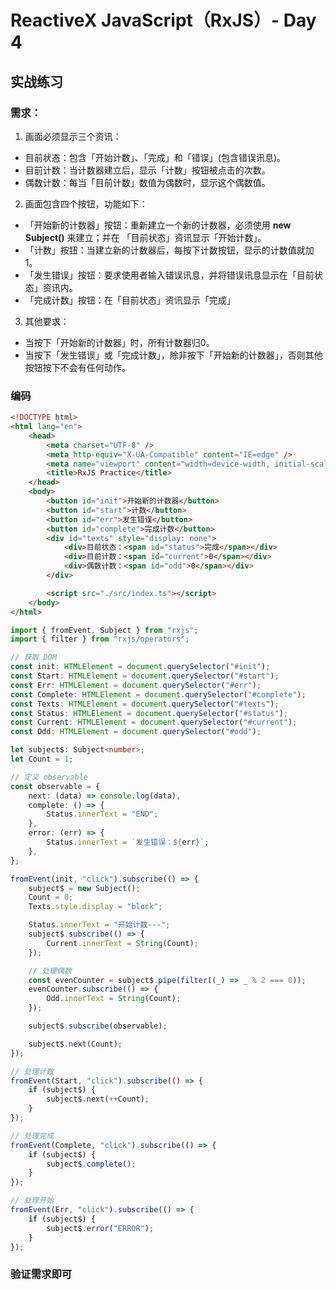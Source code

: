 # ReactiveX JavaScript（RxJS）- Day 4

## 实战练习

### 需求：
1. 画面必须显示三个资讯：
  *	目前状态：包含「开始计数」、「完成」和「错误」(包含错误讯息)。
  *	目前计数：当计数器建立后，显示「计数」按钮被点击的次数。
  *	偶数计数：每当「目前计数」数值为偶数时，显示这个偶数值。
2. 画面包含四个按钮，功能如下：
  *	「开始新的计数器」按钮：重新建立一个新的计数器，必须使用 **new Subject()** 来建立；并在 「目前状态」资讯显示「开始计数」。
  *	「计数」按钮：当建立新的计数器后，每按下计数按钮，显示的计数值就加1。
  *	「发生错误」按钮：要求使用者输入错误讯息，并将错误讯息显示在「目前状态」资讯内。
  *	「完成计数」按钮：在「目前状态」资讯显示「完成」
3. 其他要求：
  *	当按下「开始新的计数器」时，所有计数器归0。
  *	当按下「发生错误」或「完成计数」，除非按下「开始新的计数器」，否则其他按钮按下不会有任何动作。


### 编码

```html
<!DOCTYPE html>
<html lang="en">
	<head>
		<meta charset="UTF-8" />
		<meta http-equiv="X-UA-Compatible" content="IE=edge" />
		<meta name="viewport" content="width=device-width, initial-scale=1.0" />
		<title>RxJS Practice</title>
	</head>
	<body>
		<button id="init">开始新的计数器</button>
		<button id="start">计数</button>
		<button id="err">发生错误</button>
		<button id="complete">完成计数</button>
		<div id="texts" style="display: none">
			<div>目前状态：<span id="status">完成</span></div>
			<div>目前计数：<span id="current">0</span></div>
			<div>偶数计数：<span id="odd">0</span></div>
		</div>

		<script src="./src/index.ts"></script>
	</body>
</html>

```

```typescript
import { fromEvent, Subject } from "rxjs";
import { filter } from "rxjs/operators";

// 获取 DOM
const init: HTMLElement = document.querySelector("#init");
const Start: HTMLElement = document.querySelector("#start");
const Err: HTMLElement = document.querySelector("#err");
const Complete: HTMLElement = document.querySelector("#complete");
const Texts: HTMLElement = document.querySelector("#texts");
const Status: HTMLElement = document.querySelector("#status");
const Current: HTMLElement = document.querySelector("#current");
const Odd: HTMLElement = document.querySelector("#odd");

let subject$: Subject<number>;
let Count = 1;

// 定义 observable
const observable = {
	next: (data) => console.log(data),
	complete: () => {
		Status.innerText = "END";
	},
	error: (err) => {
		Status.innerText = `发生错误：${err}`;
	},
};

fromEvent(init, "click").subscribe(() => {
	subject$ = new Subject();
	Count = 0;
	Texts.style.display = "block";

	Status.innerText = "开始计数---";
	subject$.subscribe(() => {
		Current.innerText = String(Count);
	});

	// 处理偶数
	const evenCounter = subject$.pipe(filter((_) => _ % 2 === 0));
	evenCounter.subscribe(() => {
		Odd.innerText = String(Count);
	});

	subject$.subscribe(observable);

	subject$.next(Count);
});

// 处理计数
fromEvent(Start, "click").subscribe(() => {
	if (subject$) {
		subject$.next(++Count);
	}
});

// 处理完成
fromEvent(Complete, "click").subscribe(() => {
	if (subject$) {
		subject$.complete();
	}
});

// 处理开始
fromEvent(Err, "click").subscribe(() => {
	if (subject$) {
		subject$.error("ERROR");
	}
});

```

### 验证需求即可